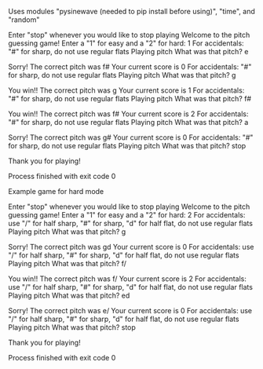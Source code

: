 Uses modules "pysinewave (needed to pip install before using)", "time", and "random"


Enter "stop" whenever you would like to stop playing
Welcome to the pitch guessing game! Enter a "1" for easy and a "2" for hard: 1
For accidentals: "#" for sharp, do not use regular flats
Playing pitch
What was that pitch? e

Sorry! The correct pitch was f#
Your current score is 0
For accidentals: "#" for sharp, do not use regular flats
Playing pitch
What was that pitch? g

You win!! The correct pitch was g
Your current score is 1
For accidentals: "#" for sharp, do not use regular flats
Playing pitch
What was that pitch? f#

You win!! The correct pitch was f#
Your current score is 2
For accidentals: "#" for sharp, do not use regular flats
Playing pitch
What was that pitch? a

Sorry! The correct pitch was g#
Your current score is 0
For accidentals: "#" for sharp, do not use regular flats
Playing pitch
What was that pitch? stop

Thank you for playing!

Process finished with exit code 0



Example game for hard mode



Enter "stop" whenever you would like to stop playing
Welcome to the pitch guessing game! Enter a "1" for easy and a "2" for hard: 2
For accidentals: use "/" for half sharp, "#" for sharp, "d" for half flat, do not use regular flats
Playing pitch
What was that pitch? g

Sorry! The correct pitch was gd
Your current score is 0
For accidentals: use "/" for half sharp, "#" for sharp, "d" for half flat, do not use regular flats
Playing pitch
What was that pitch? f/

You win!! The correct pitch was f/
Your current score is 2
For accidentals: use "/" for half sharp, "#" for sharp, "d" for half flat, do not use regular flats
Playing pitch
What was that pitch? ed

Sorry! The correct pitch was e/
Your current score is 0
For accidentals: use "/" for half sharp, "#" for sharp, "d" for half flat, do not use regular flats
Playing pitch
What was that pitch? stop

Thank you for playing!

Process finished with exit code 0
